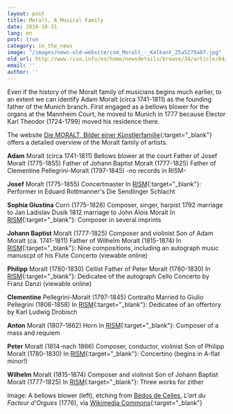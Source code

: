 ```yaml
---
layout: post
title: Moralt, A Musical Family
date: 2016-10-31
lang: en
post: true
category: in_the_news
image: "/images/news-old-website/csm_Moralt_-_Kalkant_25a5279a8f.jpg"
old_url: http://www.rism.info/en/home/newsdetails/browse/34/article/64/moralt-a-muscial-family.html
email: ''
author: ''
---
```


Even if the history of the Moralt family of musicians begins much earlier, to an extent we can identify Adam Moralt (circa 1741-1811) as the founding father of the Munich branch. First engaged as a bellows blower for the organs at the Mannheim Court, he moved to Munich in 1777 because Elector Karl Theodor (1724-1799) moved his residence there.

The website [Die MORALT, Bilder einer Künstlerfamilie](http://www.hjwr.de/moralt/moralt_de/inhalt_de.html){:target="_blank"} offers a detailed overview of the Moralt family of artists.


**Adam** Moralt (circa 1741-1811)
Bellows blower at the court
Father of Josef Moralt (1775-1855)
Father of Johann Baptist Moralt (1777-1825)
Father of Clementine Pellegrini-Moralt (1797-1845)
-no records in RISM-

**Josef** Moralt (1775-1855)
Concertmaster
In [RISM](https://opac.rism.info/search?id=455014757){:target="_blank"}: Performer in Eduard Rottmanner's Die Sendlinger Schlacht


**Sophia Giustina** Corri (1775-1828)
Composer, singer, harpist
1792 marriage to Jan Ladislav Dusík
1812 marriage to John Alois Moralt
In [RISM](https://opac.rism.info/search?View=rism&author=Corri+Sophia+Giustina&Language=en){:target="_blank"}: Composer in several imprints


**Johann Baptist** Moralt (1777-1825)
Composer and violinist
Son of Adam Moralt (ca. 1741-1811)
Father of Wilhelm Moralt (1815-1874)
In [RISM](https://opac.rism.info/search?id=450109679){:target="_blank"}: Nine compositions, including an autograph music manuscpt of his Flute Concerto (viewable online)


**Philipp** Moralt (1780-1830)
Cellist
Father of Peter Moralt (1780-1830)
In [RISM](https://opac.rism.info/search?id=454017078){:target="_blank"}: Dedicatee of the autograph Cello Concerto by Franz Danzi (viewable online)


**Clementine** Pellegrini-Moralt (1797-1845)
Contralto
Married to Giulio Pellegrini (1806-1858)
In [RISM](https://opac.rism.info/search?id=402006350){:target="_blank"}: Dedicatee of an offertory by Karl Ludwig Drobisch


**Anton** Moralt (1807-1862)
Horn
In [RISM](https://opac.rism.info/search?id=453004034){:target="_blank"}: Composer of a mass and requiem


**Peter** Moralt (1814-nach 1866)
Composer, conductor, violinist
Son of Philipp Moralt (1780-1830)
In [RISM](https://opac.rism.info/search?id=280001970){:target="_blank"}: Concertino (begins in A-flat minor!)


**Wilhelm** Moralt (1815-1874)
Composer and violinist
Son of Johann Baptist Moralt (1777-1825)
In [RISM](https://opac.rism.info/search?id=453005312){:target="_blank"}: Three works for zither


Image: A bellows blower (left), etching from [Bédos de Celles](https://de.wikipedia.org/wiki/B%C3%A9dos_de_Celles), _L'art du Facteur d'Orgues_ (1776), via [Wikimedia Commons](https://commons.wikimedia.org/wiki/File:OrganumFollis.jpg){:target="_blank"}
